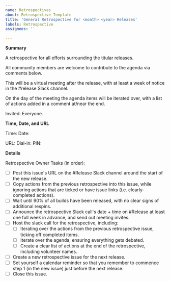 ```yaml
---
name: Retrospectives
about: Retrospective Template
title: 'General Retrospective for <month> <year> Releases'
labels: Retrospective
assignees: ''

---
```


**Summary**

A retrospective for all efforts surrounding the titular releases. 

All community members are welcome to contribute to the agenda via comments below.

This will be a virtual meeting after the release, with at least a week of notice in the #release Slack channel.

On the day of the meeting the agenda items will be iterated over, with a list of actions added in a comment at/near the end.

Invited: Everyone.

**Time, Date, and URL**

Time: 
Date: 

URL: 
Dial-in: 
PIN: 

**Details**

Retrospective Owner Tasks (in order):

- [ ] Post this issue's URL on the \#Release Slack channel around the start of the new release.
- [ ] Copy actions from the previous retrospective into this issue, while ignoring actions that are ticked or have issue links (i.e. clearly-completed actions).
- [ ] Wait until 90% of all builds have been released, with no clear signs of additional respins.
- [ ] Announce the retrospective Slack call's date + time on \#Release at least one full week in advance, and send out meeting invites.
- [ ] Host the slack call for the retrospective, including:
  - [ ] Iterating over the actions from the previous retrospective issue, ticking off completed items.
  - [ ] Iterate over the agenda, ensuring everything gets debated.
  - [ ] Create a clear list of actions at the end of the retrospective, including volunteer names.
- [ ] Create a new retrospective issue for the next release.
- [ ] Set yourself a calendar reminder so that you remember to commence step 1 (in the new issue) just before the next release.
- [ ] Close this issue.
